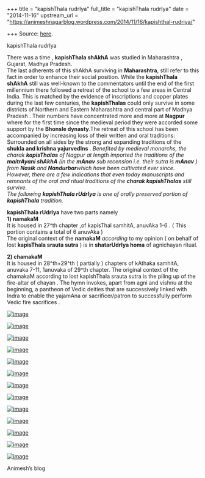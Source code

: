 +++
title = "kapishThala rudrIya"
full_title = "kapishThala rudrIya"
date = "2014-11-16"
upstream_url = "https://animeshnagarblog.wordpress.com/2014/11/16/kapishthal-rudriya/"

+++
Source: [here](https://animeshnagarblog.wordpress.com/2014/11/16/kapishthal-rudriya/).

kapishThala rudrIya

There was a time , **kapishThala shAkhA** was studied in Maharashtra ,
Gujarat, Madhya Pradesh.  
The last adherents of this shAkhA surviving in **Maharashtra**, still
refer to this fact in order to enhance their social position. While the
**kapishThala** **shAkhA** still was well-known to the commentators
until the end of the first millennium there followed a retreat of the
school to a few areas in Central India. This is matched by the evidence
of inscriptions and copper plates during the last few centuries, the
**kapishThalas** could only survive in some districts of Northern and
Eastern Maharashtra and central part of Madhya Pradesh . Their numbers
have concentrated more and more at **Nagpur** where for the first time
since the medieval period they were accorded some support by the
**Bhonsle dynasty**.The retreat of this school has been accompanied by
increasing loss of their written and oral traditions: Surrounded on all
sides by the strong and expanding traditions of the **shukla and krishna
yajurvedIns** *. Benefited by medieval monarchs, the charak
**kapisThalas** of Nagpur at length imported the traditions of the
**maitrAyani shAkhA** (in the **mAnav** sub recension i.e. their sutra
is **mAnav** ) from **Nasik** and **Nandurbar**which have been
cultivated ever since. However, there are a few indications that even
today manuscripts and remnants of the oral and ritual traditions of the
**charak kapishThalas** still survive.  
The following **kapishThala rUdrIya** is one of orally preserved portion
of **kapishThala** tradition.*

**kapishThala rUdrIya** have two parts namely  
**1) namakaM**  
It is housed in 27^th chapter ,of kapisThal samhitA, anuvAka 1-6 . (
This portion contains a total of 6 anuvAka )  
The original context of the **namakaM** *according* to my opinion ( on
behalf of lost **kapisThala srauta sutra** ) is in **shatarUdrIya
homa** of agnichayan ritual.

**2) chamakaM**  
It is housed in 28^th+29^th ( partially ) chapters of kAthaka samhitA,
anuvaka 7-11, 1anuvaka of 29^th chapter. The original context of the
chamakaM according to lost kapishThala srauta sutra is the piling up of
the fire-altar of chayan . The hymn invokes, apart from agni and vishnu
at the beginning, a pantheon of Vedic deities that are successively
linked with Indra to enable the yajamAna or sacrificer/patron to
successfully perform Vedic fire sacrifices .

[![image](https://animeshnagarblog.files.wordpress.com/2014/11/wpid-img_20141116_1619042.jpg?w=700 "IMG_20141116_161904.JPG")](https://animeshnagarblog.files.wordpress.com/2014/11/wpid-img_20141116_1619042.jpg)

[![image](https://animeshnagarblog.files.wordpress.com/2014/11/wpid-img_20141116_1619331.jpg?w=700 "IMG_20141116_161933.JPG")](https://animeshnagarblog.files.wordpress.com/2014/11/wpid-img_20141116_1619331.jpg)

[![image](https://animeshnagarblog.files.wordpress.com/2014/11/wpid-img_20141116_1620351.jpg?w=700 "IMG_20141116_162035.JPG")](https://animeshnagarblog.files.wordpress.com/2014/11/wpid-img_20141116_1620351.jpg)

[![image](https://animeshnagarblog.files.wordpress.com/2014/11/wpid-img_20141116_162111.jpg?w=700 "IMG_20141116_162111.JPG")](https://animeshnagarblog.files.wordpress.com/2014/11/wpid-img_20141116_162111.jpg)

[![image](https://animeshnagarblog.files.wordpress.com/2014/11/wpid-img_20141116_162209.jpg?w=700 "IMG_20141116_162209.JPG")](https://animeshnagarblog.files.wordpress.com/2014/11/wpid-img_20141116_162209.jpg)

[![image](https://animeshnagarblog.files.wordpress.com/2014/11/wpid-img_20141116_162253.jpg?w=700 "IMG_20141116_162253.JPG")](https://animeshnagarblog.files.wordpress.com/2014/11/wpid-img_20141116_162253.jpg)

[![image](https://animeshnagarblog.files.wordpress.com/2014/11/wpid-img_20141116_162330.jpg?w=700 "IMG_20141116_162330.JPG")](https://animeshnagarblog.files.wordpress.com/2014/11/wpid-img_20141116_162330.jpg)

[![image](https://animeshnagarblog.files.wordpress.com/2014/11/wpid-img_20141116_162419.jpg?w=700 "IMG_20141116_162419.JPG")](https://animeshnagarblog.files.wordpress.com/2014/11/wpid-img_20141116_162419.jpg)

[![image](https://animeshnagarblog.files.wordpress.com/2014/11/wpid-img_20141117_000635.jpg?w=700 "IMG_20141117_000635.JPG")](https://animeshnagarblog.files.wordpress.com/2014/11/wpid-img_20141117_000635.jpg)

[![image](https://animeshnagarblog.files.wordpress.com/2014/11/wpid-img_20141117_000700.jpg?w=700 "IMG_20141117_000700.JPG")](https://animeshnagarblog.files.wordpress.com/2014/11/wpid-img_20141117_000700.jpg)

[![image](https://animeshnagarblog.files.wordpress.com/2014/11/wpid-img_20141117_000904.jpg?w=700 "IMG_20141117_000904.JPG")](https://animeshnagarblog.files.wordpress.com/2014/11/wpid-img_20141117_000904.jpg)

[![image](https://animeshnagarblog.files.wordpress.com/2014/11/wpid-img_20141117_000955.jpg?w=700 "IMG_20141117_000955.JPG")](https://animeshnagarblog.files.wordpress.com/2014/11/wpid-img_20141117_000955.jpg)

[![image](https://animeshnagarblog.files.wordpress.com/2014/11/wpid-img_20141117_001550.jpg?w=700 "IMG_20141117_001550.JPG")](https://animeshnagarblog.files.wordpress.com/2014/11/wpid-img_20141117_001550.jpg)

Animesh’s blog

